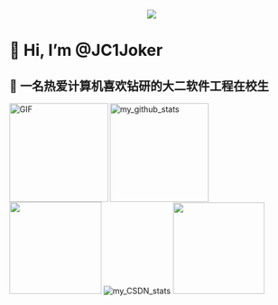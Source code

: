 <h1 align="center"><img src="https://readme-typing-svg.herokuapp.com/?lines=print(%22Hello%2CWorld!%22);Hello,World!;Hello%2Ctechnology!&center=true&size=27"></h1>

# 👋 Hi, I’m @JC1Joker
## 🌱 一名热爱计算机喜欢钻研的大二软件工程在校生
<!---
JC1Joker/JC1Joker is a ✨ special ✨ repository because its `README.md` (this file) appears on your GitHub profile.
You can click the Preview link to take a look at your changes.
--->
   <a><img align="left" alt="GIF" src="https://github.com/Minori-ty/Minori-ty/raw/main/images/code.gif" height="175px" style="max-width: 255px; display: inline-block;" data-target="animated-image.originalImage"></a>
  <a><img align="right " height="175px"  alt="my_github_stats" src="https://github-readme-streak-stats.herokuapp.com/?user=JC1Joker"></a>
  <img height="163px" src="https://github-readme-stats.vercel.app/api?username=JC1Joker&hide_title=true&hide_border=true&show_icons=trueline_height=21&text_color=000&icon_color=000&bg_color=0,ea6161,ffc64d,fffc4d,52fa5a&theme=graywhite" /> 
   <a><img src="https://stats.justsong.cn/api/csdn?id=weixin_53407594" alt="my_CSDN_stats"/></a>
   <img height="162px" src="https://github-readme-stats.vercel.app/api/top-langs/?username=JC1Joker&hide_title=true&hide_border=true&layout=compact&langs_count=6&text_color=000&icon_color=fff&bg_color=0,52fa5a,4dfcff,c64dff&theme=graywhite" />

